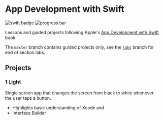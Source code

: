 # App Development with Swift

![swift badge](https://img.shields.io/badge/swift-5-orange.svg) ![progress bar](https://img.shields.io/badge/progress-21%25-ff69b4.svg)

Lessons and guided projects following Apple's [App Development with Swift](https://itunes.apple.com/za/book/app-development-with-swift/id1219117996?mt=11) book.

The `master` branch contains guided projects only, see the [`labs`](https://github.com/ketshaka/app-development-with-swift/tree/labs) branch for end of section labs.

## Projects
### 1 Light
Single screen app that changes the screen from black to white whenever the user taps a button.
- Highlights basic understanding of Xcode and
- Interface Builder
